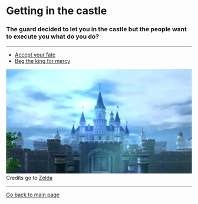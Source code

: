 # Getting in the castle
### The guard decided to let you in the castle but the people want to execute you what do you do?

---

* [Accept your fate](../ending-1/README.md)
* [Beg the king for mercy](../selection-9/README.md)

![](Zelda.jpg)
Credits go to [Zelda](https://www.zelda.com/)

---

[Go back to main page](../README.md)